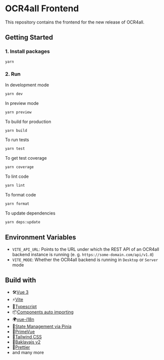 # OCR4all Frontend

This repository contains the frontend for the new release of OCR4all.

## Getting Started

### 1. Install packages

```bash
yarn
```

### 2. Run

In development mode

```bash
yarn dev
```

In preview mode

```bash
yarn preview
```

To build for production

```bash
yarn build
```

To run tests

```bash
yarn test
```

To get test coverage

```bash
yarn coverage
```

To lint code

```bash
yarn lint
```

To format code

```bash
yarn format
```

To update dependencies

```bash
yarn deps:update
```

## Environment Variables

- `VITE_API_URL`: Points to the URL under which the REST API of an OCR4all backend instance is running (e. g. `https://some-domain.com/api/v1.0`)
- `VITE_MODE`: Whether the OCR4all backend is running in `Desktop` or `Server` mode

## Build with

- 🛠[Vue 3](https://github.com/vuejs/)
- ⚡️[Vite](https://github.com/vitejs/vite)
- 🦾[Typescript](https://github.com/microsoft/TypeScript)
- 📦[Components auto importing](https://github.com/antfu/unplugin-vue-components)
- 🌍[vue-i18n](https://github.com/kazupon/vue-i18n)
- 🍍[State Management via Pinia](https://github.com/vuejs/pinia)
- 🤖[PrimeVue](https://github.com/primefaces/primevue)
- 🎨[Tailwind CSS](https://github.com/tailwindlabs/tailwindcss)
- 🎉[Baklavajs v2](https://github.com/newcat/baklavajs)
- 🎀[Prettier](https://prettier.io)
- and many more

